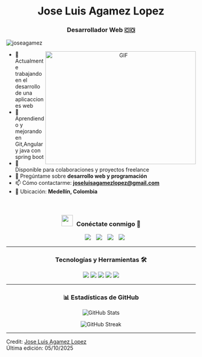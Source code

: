 <h1 align="center">Jose Luis Agamez Lopez</h1>
<h3 align="center">Desarrollador Web 🇨🇴</h3>

<p align="left"> <img src="https://komarev.com/ghpvc/?username=joseagamez&label=Visitas%20al%20perfil&color=0e75b6&style=flat" alt="joseagamez" /> </p>

<a target="_blank" align="center">
  <img align="right" top="500" height="300" width="400" alt="GIF" src="https://media.giphy.com/media/SWoSkN6DxTszqIKEqv/giphy.gif">
</a>

- 🔭 Actualmente trabajando en el desarrollo de una aplicacciones web
- 🌱 Aprendiendo y mejorando en Git,Angular y java con spring boot 
- 🤝 Disponible para colaboraciones y proyectos freelance
- 💬 Pregúntame sobre **desarrollo web y programación**
- 📫 Cómo contactarme: **joseluisagamezlopez@gmail.com**
- 📍 Ubicación: **Medellín, Colombia**

<br/>

<h3 align="center"> <img src="https://media.giphy.com/media/iY8CRBdQXODJSCERIr/giphy.gif" width="30" height="30" style="margin-right: 10px;">Conéctate conmigo 🤝 </h3>

<p align="center">
 <div align="center" class="icons-social" style="margin-left: 10px;">
        <a style="margin-left: 10px;" target="_blank" href="https:/Jose Luis Agamez Lopez/">
			<img src="https://img.icons8.com/doodle/40/000000/linkedin--v2.png"></a>
        <a style="margin-left: 10px;" target="_blank" href="https://github.com/tu-usuario">
		<img src="https://img.icons8.com/doodle/40/000000/github--v1.png"></a>
        <a style="margin-left: 10px;" target="_blank" href="https://instagram.com/tu-usuario">
			<img src="https://img.icons8.com/doodle/40/000000/instagram-new--v2.png"></a>
		<a style="margin-left: 10px;" target="_blank" href="https://twitter.com/tu-usuario">
			<img src="https://img.icons8.com/doodle/1x/twitter-squared--v2.png"></a>
      </div>
</p>

---

<h3 align="center">Tecnologías y Herramientas 🛠️</h3>

<p align="center">
  <img src="https://img.shields.io/badge/HTML5-E34F26?style=for-the-badge&logo=html5&logoColor=white" />
  <img src="https://img.shields.io/badge/CSS3-1572B6?style=for-the-badge&logo=css3&logoColor=white" />
  <img src="https://img.shields.io/badge/JavaScript-F7DF1E?style=for-the-badge&logo=javascript&logoColor=black" />
  <img src="https://img.shields.io/badge/Git-F05032?style=for-the-badge&logo=git&logoColor=white" />
  <img src="https://img.shields.io/badge/GitHub-181717?style=for-the-badge&logo=github&logoColor=white" />
</p>

---

<h3 align="center">📊 Estadísticas de GitHub</h3>

<p align="center">
  <img src="https://github-readme-stats.vercel.app/api?username=tu-usuario&show_icons=true&theme=radical" alt="GitHub Stats" />
</p>

<p align="center">
  <img src="https://github-readme-streak-stats.herokuapp.com/?user=tu-usuario&theme=radical" alt="GitHub Streak" />
</p>

---

Credit: [Jose Luis Agamez Lopez](https://github.com/xm8-alt)  
Última edición: 05/10/2025
